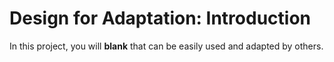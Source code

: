 # Design for Adaptation: Introduction

In this project, you will **blank** that can be easily used and adapted by others.